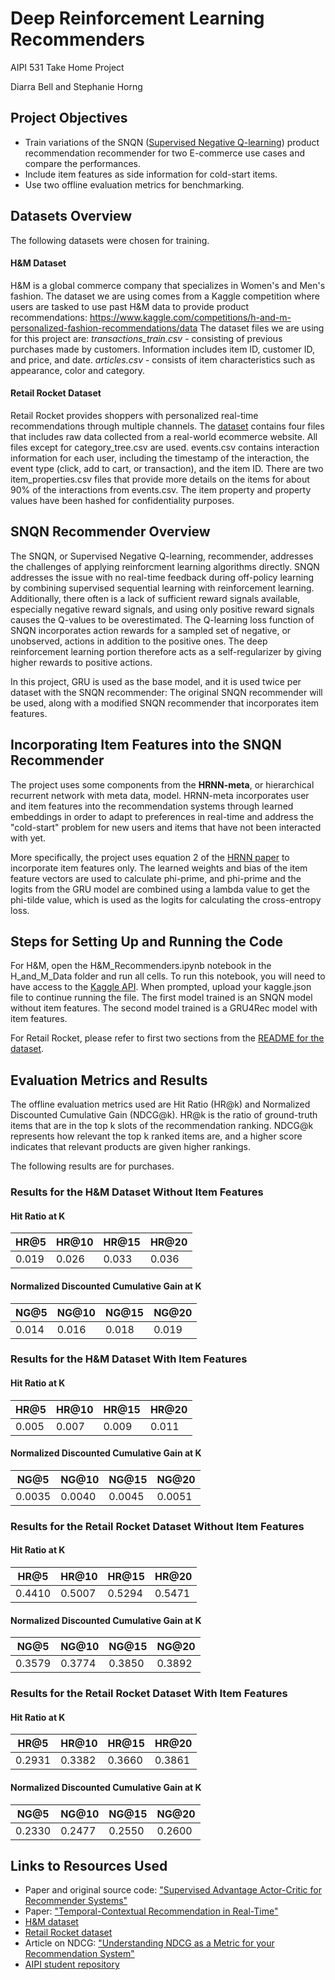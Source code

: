 # Deep Reinforcement Learning Recommenders

AIPI 531 Take Home Project

Diarra Bell and Stephanie Horng

## Project Objectives
- Train variations of the SNQN ([Supervised Negative
Q-learning](https://arxiv.org/pdf/2111.03474.pdf])) product recommendation recommender for two E-commerce use cases and compare the performances.
- Include item features as side information for cold-start items.
- Use two offline evaluation metrics for benchmarking.

## Datasets Overview
The following datasets were chosen for training.
#### H&M Dataset
H&M is a global commerce company that specializes in Women's and Men's fashion. The dataset we are using comes from a Kaggle competition where users are tasked to use past H&M data to provide product recommendations: https://www.kaggle.com/competitions/h-and-m-personalized-fashion-recommendations/data 
The dataset files we are using for this project are: 
*transactions_train.csv* - consisting of previous purchases made by customers. Information includes item ID, customer ID, and price, and date.
*articles.csv* - consists of item characteristics such as appearance, color and category.
#### Retail Rocket Dataset
Retail Rocket provides shoppers with personalized real-time recommendations through multiple channels. The [dataset](https://www.kaggle.com/datasets/retailrocket/ecommerce-dataset) contains four files that includes raw data collected from a real-world ecommerce website. All files except for category_tree.csv are used. events.csv contains interaction information for each user, including the timestamp of the interaction, the event type (click, add to cart, or transaction), and the item ID. There are two item_properties.csv files that provide more details on the items for about 90% of the interactions from events.csv. The item property and property values have been hashed for confidentiality purposes.  

## SNQN Recommender Overview
The SNQN, or Supervised Negative Q-learning, recommender, addresses the challenges of applying reinforcment learning algorithms directly. SNQN addresses the issue with no real-time feedback during off-policy learning by combining supervised sequential learning with reinforcement learning. Additionally, there often is a lack of sufficient reward signals available, especially negative reward signals, and using only positive reward signals causes the Q-values to be overestimated. The Q-learning loss function of SNQN incorporates action rewards for a sampled set of negative, or unobserved, actions in addition to the positive ones. The deep reinforcement learning portion therefore acts as a self-regularizer by giving higher rewards to positive actions.

In this project, GRU is used as the base model, and it is used twice per dataset with the SNQN recommender: The original SNQN recommender will be used, along with a modified SNQN recommender that incorporates item features.

## Incorporating Item Features into the SNQN Recommender
The project uses some components from the **HRNN-meta**, or hierarchical recurrent network with meta data, model. HRNN-meta incorporates user and item features into the recommendation systems through learned embeddings in order to adapt to preferences in real-time and address the "cold-start" problem for new users and items that have not been interacted with yet. 

More specifically, the project uses equation 2 of the [HRNN paper](https://assets.amazon.science/96/71/d1f25754497681133c7aa2b7eb05/temporal-contextual-recommendation-in-real-time.pdf) to incorporate item features only. The learned weights and bias of the item feature vectors are used to calculate phi-prime, and phi-prime and the logits from the GRU model are combined using a lambda value to get the phi-tilde value, which is used as the logits for calculating the cross-entropy loss. 

## Steps for Setting Up and Running the Code
For H&M, open the H&M_Recommenders.ipynb notebook in the H_and_M_Data folder and run all cells. 
To run this notebook, you will need to have access to the [Kaggle API](https://github.com/Kaggle/kaggle-api).  When prompted, upload your kaggle.json file to continue running the file.
The first model trained is an SNQN model without item features.
The second model trained is a GRU4Rec model with item features.

For Retail Rocket, please refer to first two sections from the [README for the dataset](https://github.com/sfhorng/AIPI-531-Final-Project/tree/main/Retail_Rocket_Data).

## Evaluation Metrics and Results
The offline evaluation metrics used are Hit Ratio (HR@k) and Normalized Discounted Cumulative Gain (NDCG@k). HR@k is the ratio of ground-truth items that are in the top k slots of the recommendation ranking. NDCG@k represents how relevant the top k ranked items are, and a higher score indicates that relevant products are given higher rankings.

The following results are for purchases.
### Results for the H&M Dataset Without Item Features
#### Hit Ratio at K
|  HR@5 | HR@10 | HR@15 | HR@20 |
| ---   |  ---  |  ---  |  ---  |
| 0.019 | 0.026 | 0.033 | 0.036 |

####  Normalized Discounted Cumulative Gain at K
|  NG@5 | NG@10 | NG@15 | NG@20 |
| ---   | ---   | ---   | ---   |
| 0.014 | 0.016 | 0.018 | 0.019 |

### Results for the H&M Dataset With Item Features
#### Hit Ratio at K
|  HR@5 | HR@10 | HR@15 | HR@20 |
| --- | --- | --- | --- |
|  0.005  |  0.007   | 0.009    | 0.011    |

####  Normalized Discounted Cumulative Gain at K
|  NG@5 | NG@10 | NG@15 | NG@20 |
| --- | --- | --- | --- |
| 0.0035 |  0.0040 |  0.0045 | 0.0051 |

### Results for the Retail Rocket Dataset Without Item Features
#### Hit Ratio at K
|  HR@5 | HR@10 | HR@15 | HR@20 |
| --- | --- | --- | --- |
|  0.4410 | 0.5007 | 0.5294 | 0.5471 |

####  Normalized Discounted Cumulative Gain at K
|  NG@5 | NG@10 | NG@15 | NG@20 |
| --- | --- | --- | --- |
| 0.3579| 0.3774| 0.3850| 0.3892 |

### Results for the Retail Rocket Dataset With Item Features
#### Hit Ratio at K
|  HR@5 | HR@10 | HR@15 | HR@20 |
| --- | --- | --- | --- |
| 0.2931 | 0.3382 | 0.3660 | 0.3861 |

####  Normalized Discounted Cumulative Gain at K
|  NG@5 | NG@10 | NG@15 | NG@20 |
| --- | --- | --- | --- |
| 0.2330 | 0.2477 | 0.2550 | 0.2600 |

## Links to Resources Used
- Paper and original source code: ["Supervised Advantage Actor-Critic for
Recommender Systems"](https://arxiv.org/pdf/2111.03474.pdf)
- Paper: ["Temporal-Contextual Recommendation in Real-Time"](https://assets.amazon.science/96/71/d1f25754497681133c7aa2b7eb05/temporal-contextual-recommendation-in-real-time.pdf)
- [H&M dataset](https://www.kaggle.com/competitions/h-and-m-personalized-fashion-recommendations/data)
- [Retail Rocket dataset](https://www.kaggle.com/datasets/retailrocket/ecommerce-dataset)
- Article on NDCG: ["Understanding NDCG as a Metric for your Recommendation System"](https://medium.com/@readsumant/understanding-ndcg-as-a-metric-for-your-recomendation-system-5cd012fb3397#:~:text=Normalized%20Discounted%20Cumulative%20Gain%20or,relevant%20products%20are%20ranked%20higher.)
- [AIPI student repository](https://github.com/architkaila/recommenders_aipi590)
